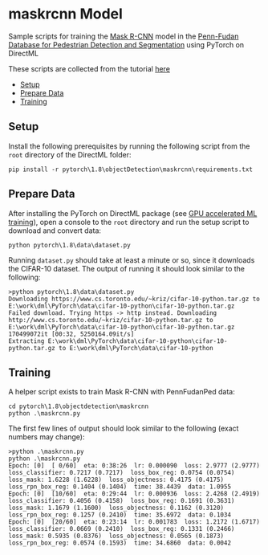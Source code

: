 # maskrcnn Model <!-- omit in toc -->

Sample scripts for training the [Mask R-CNN](https://arxiv.org/abs/1703.06870) model in the [Penn-Fudan Database for Pedestrian Detection and Segmentation](https://www.cis.upenn.edu/~jshi/ped_html/) using PyTorch on DirectML 

These scripts are collected from the tutorial [here](https://pytorch.org/tutorials/intermediate/torchvision_tutorial.html)

- [Setup](#setup)
- [Prepare Data](#prepare-data)
- [Training](#training)

## Setup
Install the following prerequisites by running the following script from the `root` directory of the DirectML folder:
```
pip install -r pytorch\1.8\objectDetection\maskrcnn\requirements.txt 
```

## Prepare Data

After installing the PyTorch on DirectML package (see [GPU accelerated ML training](https://docs.microsoft.com/en-us/windows/ai/directml/gpu-pytorch-windows)), open a console to the `root` directory and run the setup script to download and convert data:

```
python pytorch\1.8\data\dataset.py
```

Running `dataset.py` should take at least a minute or so, since it downloads the CIFAR-10 dataset. The output of running it should look similar to the following:

```
>python pytorch\1.8\data\dataset.py
Downloading https://www.cs.toronto.edu/~kriz/cifar-10-python.tar.gz to E:\work\dml\PyTorch\data\cifar-10-python\cifar-10-python.tar.gz
Failed download. Trying https -> http instead. Downloading http://www.cs.toronto.edu/~kriz/cifar-10-python.tar.gz to E:\work\dml\PyTorch\data\cifar-10-python\cifar-10-python.tar.gz
170499072it [00:32, 5250164.09it/s]
Extracting E:\work\dml\PyTorch\data\cifar-10-python\cifar-10-python.tar.gz to E:\work\dml\PyTorch\data\cifar-10-python
```

## Training

A helper script exists to train Mask R-CNN with PennFudanPed data:

```
cd pytorch\1.8\objectdetection\maskrcnn
python .\maskrcnn.py
```

The first few lines of output should look similar to the following (exact numbers may change):
```
>python .\maskrcnn.py
python .\maskrcnn.py
Epoch: [0]  [ 0/60]  eta: 0:38:26  lr: 0.000090  loss: 2.9777 (2.9777)  loss_classifier: 0.7217 (0.7217)  loss_box_reg: 0.0754 (0.0754)  loss_mask: 1.6228 (1.6228)  loss_objectness: 0.4175 (0.4175)  loss_rpn_box_reg: 0.1404 (0.1404)  time: 38.4439  data: 1.0955
Epoch: [0]  [10/60]  eta: 0:29:44  lr: 0.000936  loss: 2.4268 (2.4919)  loss_classifier: 0.4056 (0.4158)  loss_box_reg: 0.1691 (0.3631)  loss_mask: 1.1679 (1.1600)  loss_objectness: 0.1162 (0.3120)  loss_rpn_box_reg: 0.1257 (0.2410)  time: 35.6972  data: 0.1034
Epoch: [0]  [20/60]  eta: 0:23:14  lr: 0.001783  loss: 1.2172 (1.6717)  loss_classifier: 0.0669 (0.2410)  loss_box_reg: 0.1331 (0.2466)  loss_mask: 0.5935 (0.8376)  loss_objectness: 0.0565 (0.1873)  loss_rpn_box_reg: 0.0574 (0.1593)  time: 34.6860  data: 0.0042
```
